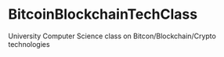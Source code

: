 # BitcoinBlockchainTechClass
University Computer Science class on Bitcon/Blockchain/Crypto technologies
